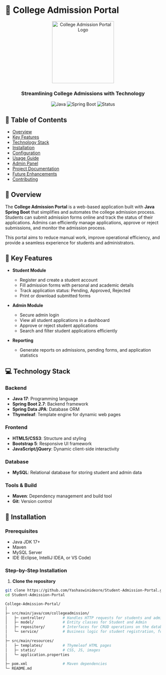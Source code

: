 # 🏫 College Admission Portal

<div align="center">
  <img src="static/images/logo.png" alt="College Admission Portal Logo" width="200">
  <br>
  <h3>Streamlining College Admissions with Technology</h3>
  
  ![Java](https://img.shields.io/badge/java-17-orange)
  ![Spring Boot](https://img.shields.io/badge/springboot-2.7-brightgreen)
  ![Status](https://img.shields.io/badge/status-active-success)
</div>

## 📑 Table of Contents
- [Overview](#-overview)
- [Key Features](#-key-features)
- [Technology Stack](#-technology-stack)
- [Installation](#-installation)
- [Configuration](#-configuration)
- [Usage Guide](#-usage-guide)
- [Admin Panel](#-admin-panel)
- [Project Documentation](#-project-documentation)
- [Future Enhancements](#-future-enhancements)
- [Contributing](#-contributing)

## 🌟 Overview

The **College Admission Portal** is a web-based application built with **Java Spring Boot** that simplifies and automates the college admission process.  
Students can submit admission forms online and track the status of their applications. Admins can efficiently manage applications, approve or reject submissions, and monitor the admission process.

This portal aims to reduce manual work, improve operational efficiency, and provide a seamless experience for students and administrators.

## 🔑 Key Features

- **Student Module**
  - Register and create a student account
  - Fill admission forms with personal and academic details
  - Track application status: Pending, Approved, Rejected
  - Print or download submitted forms

- **Admin Module**
  - Secure admin login
  - View all student applications in a dashboard
  - Approve or reject student applications
  - Search and filter student applications efficiently


- **Reporting**
  - Generate reports on admissions, pending forms, and application statistics

## 💻 Technology Stack

### Backend
- **Java 17**: Programming language
- **Spring Boot 2.7**: Backend framework
- **Spring Data JPA**: Database ORM
- **Thymeleaf**: Template engine for dynamic web pages

### Frontend
- **HTML5/CSS3**: Structure and styling
- **Bootstrap 5**: Responsive UI framework
- **JavaScript/jQuery**: Dynamic client-side interactivity

### Database
- **MySQL**: Relational database for storing student and admin data

### Tools & Build
- **Maven**: Dependency management and build tool
- **Git**: Version control

## 🔧 Installation

### Prerequisites
- Java JDK 17+
- Maven
- MySQL Server
- IDE (Eclipse, IntelliJ IDEA, or VS Code)

### Step-by-Step Installation

1. **Clone the repository**
```bash
git clone https://github.com/Yashaswinideore/Student-Admission-Portal.git
cd Student-Admission-Portal

College-Admission-Portal/
│
├─ src/main/java/com/collegeadmission/
│   ├─ controller/        # Handles HTTP requests for students and admin
│   ├─ model/             # Entity classes for Student and Admin
│   ├─ repository/        # Interfaces for CRUD operations on the database
│   └─ service/           # Business logic for student registration, forms, and admin actions
│
├─ src/main/resources/
│   ├─ templates/         # Thymeleaf HTML pages
│   ├─ static/            # CSS, JS, images
│   └─ application.properties
│
├─ pom.xml                # Maven dependencies
└─ README.md
